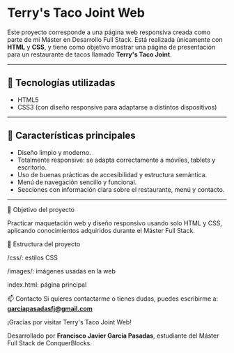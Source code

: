 # Terry's Taco Joint Web

Este proyecto corresponde a una página web responsiva creada como parte de mi Máster en Desarrollo Full Stack. Está realizada únicamente con **HTML** y **CSS**, y tiene como objetivo mostrar una página de presentación para un restaurante de tacos llamado **Terry's Taco Joint**.

---

## 🚀 Tecnologías utilizadas

- HTML5
- CSS3 (con diseño responsive para adaptarse a distintos dispositivos)

---

## 📱 Características principales

- Diseño limpio y moderno.
- Totalmente responsive: se adapta correctamente a móviles, tablets y escritorio.
- Uso de buenas prácticas de accesibilidad y estructura semántica.
- Menú de navegación sencillo y funcional.
- Secciones con información clara sobre el restaurante, menú y contacto.

---

🎯 Objetivo del proyecto

Practicar maquetación web y diseño responsivo usando solo HTML y CSS, aplicando conocimientos adquiridos durante el Máster Full Stack.

📂 Estructura del proyecto

/css/: estilos CSS

/images/: imágenes usadas en la web

index.html: página principal

📫 Contacto
Si quieres contactarme o tienes dudas, puedes escribirme a: **garciapasadasfj@gmail.com**

¡Gracias por visitar Terry's Taco Joint Web!

Desarrollado por **Francisco Javier García Pasadas**, estudiante del Máster Full Stack de ConquerBlocks.
